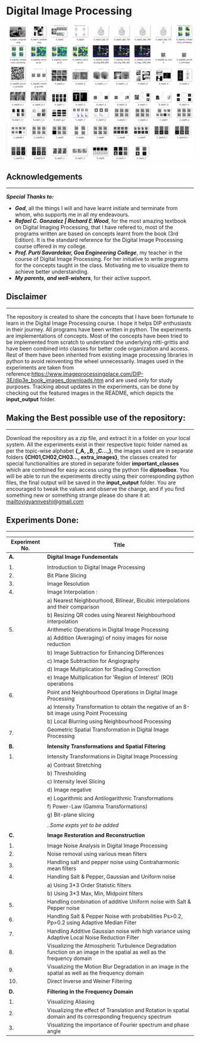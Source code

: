 # **Digital Image Processing** 

<img src="featured_img\featured_img_1.png"><img src="featured_img\featured_img_2.png">
## Acknowledgements

---

**_Special Thanks to:_**

- **_God_**, all the things I will and have learnt initiate and terminate from whom, who supports me in all my endeavours.
- **_Rafael C. Gonzalez | Richard E.Wood_**, for the most amazing textbook on Digital Imaging Processing, that I have refered to, most of the programs written are based on concepts learnt from the book (3rd Edition). It is the standard reference for the Digital Image Processing course offered in my college. 
- **_Prof. Purti Savardekar, Goa Engineering College_**, my teacher in the course of Digital Image Processing. For her initiative to write programs for the concepts taught in the class. Motivating me to visualize them to achieve better understanding. 
- **_My parents, and well-wishers_**, for their active support.

## Disclaimer

---
The repository is created to share the concepts that I have been fortunate to learn in the Digital Image Processing course. I hope it  helps DIP enthusiasts in their journey. All programs have been written in python. The experiments are implementations of concepts. Most of the concepts have been tried to be implemented from scratch to understand the underlying nitti-grittis and have been combined into classes for better code organization and access. Rest of them have been inherited from existing image processing libraries in python to avoid reinventing the wheel unnecessarily. Images used in the experiments are taken from reference:https://www.imageprocessingplace.com/DIP-3E/dip3e_book_images_downloads.htm
and are used only for study purposes.
Tracking about updates in the experiments, can be done by checking out the featured images in the README, which depicts the **input_output** folder.


## Making the Best possible use of the repository:

---
Download the repository as a zip file, and extract it in a folder on your local system. All the experiments exist in their respective topic folder named as per the topic-wise alphabet **{_A, _B, _C...,}**, the images used are in separate folders **{CH01,CH02,CH03..., extra_images}**, the classes created for special functionalities are stored in separate folder **important_classes**  which are combined for easy access using the python file **diptoolbox**. You will be able to run the experiments directly using their corresponding python files, the final output will be saved in the **input_output** folder. You are encouraged to tweak the values and observe the change, and if you find something new or something strange please do share it at: mailtovigyannveshi@gmail.com


## Experiments Done:
---
| Experiment No. | Title                                                                                       |
|----------------|---------------------------------------------------------------------------------------------|
|**A.** | **Digital Image Fundementals**  | 
|   |   |
| 1.             | Introduction to Digital Image Processing                                                    |
| 2.             | Bit Plane Slicing                                                                           |
| 3.             | Image Resolution                                                                            |
| 4.             | Image Interpolation :                                                                       |
|                | a) Nearest Neighbourhood, Bilinear, Bicubic interpolations and their comparison             |
|                | b) Resizing QR codes using Nearest Neighbourhood interpolation                              |
| 5.             | Arithmetic Operations in Digital Image Processing                                           |
|                | a) Addition (Averaging) of noisy images for noise reduction                                 |
|                | b) Image Subtraction for Enhancing Differences                                              |
|                | c) Image Subtraction for Angiography                                                        |
|                | d) Image Multiplication for Shading Correction                                              |
|                | e) Image Multiplication for 'Region of Interest' (ROI) operations                           |
| 6.             | Point and Neighbourhood Operations in Digital Image Processing                              |
|                | a) Intensity Transformation to obtain the negative of an 8-bit image using Point Processing |
|                |  b) Local Blurring using Neighbourhood Processing
| 7.             | Geometric Spatial Transformation in Digital Image Processing                                |
|   |   |
|**B.** | **Intensity Transformations and Spatial  Filtering**  |  
|   |   |
| 1. | Intensity Transformations in Digital Image Processing |
|    | a) Contrast Stretching                                |
|    | b) Thresholding                                       |
|    | c) Intensity level Slicing                            |
|    | d) Image negative                                     |
|    | e) Logarithmic and Antilogarithmic Transformations    |
|    | f) Power-Law (Gamma Transformations)                  |
|    | g) Bit-plane slicing                                  |
|   |   |
|| *..Some expts yet to be added*|
|   |   |
|**C.** | **Image Restoration and Reconstruction**  | 
|   |   |
| 1. | Image Noise Analysis in Digital Image Processing |
| 2. | Noise removal using various mean filters|
| 3. | Handling salt and pepper noise using Contraharmonic mean filters |
| 4. | Handling Salt & Pepper, Gaussian and Uniform noise 
|    |a) Using 3*3 Order Statistic filters|
|    |b) Using 3*3  Max, Min, Midpoint filters|
| 5. | Handling combination of additive Uniform noise with Salt & Pepper noise |
| 6. | Handling Salt & Pepper Noise with probabilities Ps>0.2, Pp>0.2 using Adaptive Median Filter |
| 7. | Handling Additive Gaussian noise with high variance using Adaptive Local Noise Reduction Filter |
| 8. | Visualizing the Atmospheric Turbulence Degradation function on an image in the spatial as well as the frequency domain |
| 9. | Visualizing the Motion Blur Degradation in an image in the spatial as well as the frequency domain|
| 10.| Direct Inverse and Weiner Filtering |
|   |   |
|**D.** | **Filtering in the Frequency Domain**  | 
|   |   |
| 1. | Visualizing Aliasing   |
| 2. | Visualizing the effect of Translation and Rotation in spatial domain and its corresponding frequency spectrum |
| 3. | Visualizing the importance of Fourier spectrum and phase angle |
